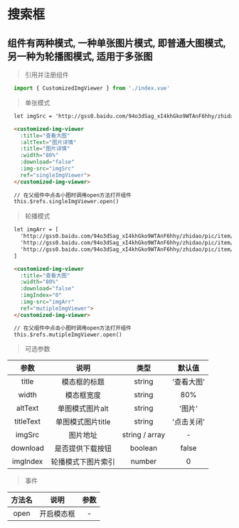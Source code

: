 # 搜索框

## 组件有两种模式, 一种单张图片模式, 即普通大图模式, 另一种为轮播图模式, 适用于多张图

> 引用并注册组件

``` javascript
  import { CustomizedImgViewer } from './index.vue'
```

> 单张模式

``` html
  let imgSrc = 'http://gss0.baidu.com/94o3dSag_xI4khGko9WTAnF6hhy/zhidao/pic/item/3b87e950352ac65cf0422d54f9f2b21193138a56.jpg'

  <customized-img-viewer
    :title="查看大图"
    :altText="图片详情"
    :title="图片详情"
    :width="80%"
    :download="false"
    :img-src="imgSrc"
    ref="singleImgViewer">
  </customized-img-viewer>
  
  // 在父组件中点击小图时调用open方法打开组件
  this.$refs.singleImgViewer.open()

```

> 轮播模式

``` html
  let imgArr = [
    'http://gss0.baidu.com/94o3dSag_xI4khGko9WTAnF6hhy/zhidao/pic/item/3b87e950352ac65cf0422d54f9f2b21193138a56.jpg',
    'http://gss0.baidu.com/94o3dSag_xI4khGko9WTAnF6hhy/zhidao/pic/item/3b87e950352ac65cf0422d54f9f2b21193138a56.jpg',
    'http://gss0.baidu.com/94o3dSag_xI4khGko9WTAnF6hhy/zhidao/pic/item/3b87e950352ac65cf0422d54f9f2b21193138a56.jpg'
  ]

  <customized-img-viewer
    :title="查看大图"
    :width="80%"
    :download="false"
    :imgIndex="0"
    :img-src="imgArr"
    ref="mutipleImgViewer">
  </customized-img-viewer>

  // 在父组件中点击小图时调用open方法打开组件
  this.$refs.mutipleImgViewer.open()
```

> 可选参数

| 参数 | 说明 | 类型 | 默认值 |
| :--: | :--: | :--: | :--: |
| title | 模态框的标题 | string | '查看大图' |
| width | 模态框宽度 | string | 80% |
| altText | 单图模式图片alt | string | '图片' |
| titleText | 单图模式图片title | string | '点击关闭' |
| imgSrc | 图片地址 | string / array | - |
| download | 是否提供下载按钮 | boolean | false |
| imgIndex | 轮播模式下图片索引 | number | 0 |

> 事件

| 方法名 | 说明 | 参数 |
| :--: | :--: | :--: |
| open | 开启模态框 | - |

